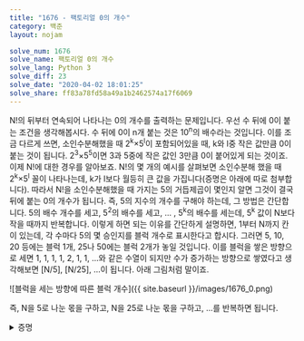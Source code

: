 ```yaml
---
title: "1676 - 팩토리얼 0의 개수"
category: 백준
layout: nojam

solve_num: 1676
solve_name: 팩토리얼 0의 개수
solve_lang: Python 3
solve_diff: 23
solve_date: "2020-04-02 18:01:25"
solve_share: ff83a78fd58a49a1b2462574a17f6069
---
```


N!의 뒤부터 연속되어 나타나는 0의 개수를 출력하는 문제입니다. 우선 수 뒤에 0이 붙는 조건을 생각해봅시다. 수 뒤에 0이 n개 붙는 것은 10<sup>n</sup>의 배수라는 것입니다. 이를 조금 다르게 쓰면, 소인수분해했을 때 2<sup>k</sup>×5<sup>l</sup>이 포함되어있을 때, k와 l중 작은 값만큼 0이 붙는 것이 됩니다. 2<sup>3</sup>×5<sup>5</sup>이면 3과 5중에 작은 값인 3만큼 0이 붙어있게 되는 것이죠. 이제 N!에 대한 경우를 알아보죠. N!의 몇 개의 예시를 살펴보면 소인수분해 했을 때 2<sup>k</sup>×5<sup>l</sup> 꼴이 나타나는데, k가 l보다 월등히 큰 값을 가집니다(증명은 아래에 따로 첨부합니다). 따라서 N!을 소인수분해했을 때 가지는 5의 거듭제곱이 몇인지 알면 그것이 결국 뒤에 붙는 0의 개수가 됩니다. 즉, 5의 지수의 개수를 구해야 하는데, 그 방법은 간단합니다. 5의 배수 개수를 세고, 5<sup>2</sup>의 배수를 세고, ... , 5<sup>k</sup>의 배수를 세는데, 5<sup>k</sup> 값이 N보다 작을 때까지 반복합니다. 이렇게 하면 되는 이유를 간단하게 설명하면, 1부터 N까지 칸이 있는데, 각 수마다 5의 몇 승인지를 블럭 개수로 표시한다고 합시다. 그러면 5, 10, 20 등에는 블럭 1개, 25나 50에는 블럭 2개가 놓일 것입니다. 이를 블럭을 쌓은 방향으로 세면 1, 1, 1, 1, 2, 1, 1, ...와 같은 수열이 되지만 수가 증가하는 방향으로 쌓였다고 생각해보면 [N/5], [N/25], ...이 됩니다. 아래 그림처럼 말이죠.

![블럭을 세는 방향에 따른 블럭 개수]({{ site.baseurl }}/images/1676_0.png)

즉, N을 5로 나눈 몫을 구하고, N을 25로 나눈 몫을 구하고, ...를 반복하면 됩니다.

<p><details>
<summary>증명</summary>
N!은 풀면 N×(N-1)×...×2×1이므로 N!을 소인수분해한 것은 1부터 N까지의 자연수의 소인수분해한 것을 모두 곱한 것과 같습니다. 여기서 2의 지수와 5의 지수가 무엇이 되는지를 비교합니다. 먼저 2의 지수는 1부터 N까지의 자연수 중 2의 배수, 2<sup>2</sup>의 배수, ... 2<sup>k</sup>의 배수인 것을 각각 센 후 모두 더한 값입니다. 즉, 아래와 같이 됩니다.

$$
[\frac{n}{2}]+[\frac{n}{4}]+[\frac{n}{8}]+...\ge[\frac{n}{2}]\ge\frac{n-1}{2}
$$

위의 두 번째 부등식이 성립하는 이유는 n이 정수 범위이기 때문입니다.

마찬가지로 5의 지수를 구해보면 아래와 같습니다.

$$
[\frac{n}{5}]+[\frac{n}{25}]+[\frac{n}{125}]+...\le \frac{n}{5}+\frac{n}{25}+\frac{n}{125}+...=\frac{n}{4}
$$

그런데, n≥2일 때에 위의 두 식을 비교해보면,

$$
\frac{n-1}{2}-\frac{n}{4}=\frac{n-2}{4}\ge 0(n\ge 2)
$$

즉, 항상 2의 지수가 5의 지수보다 크거나 같습니다. 따라서 N!의 10의 지수를 구할 때에는 5의 지수가 몇인지만 보고 판단할 수 있습니다.

</details></p>
